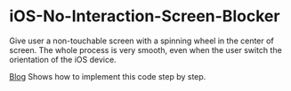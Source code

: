 iOS-No-Interaction-Screen-Blocker
=================================

Give user a non-touchable screen with a spinning wheel in the center of screen. The whole process is very smooth, even when the user switch the orientation of the iOS device.

[Blog] Shows how to implement this code step by step.

[Blog]:http://mobile.antonio081014.com/2013/10/grey-out-ui-with-animating-indicator.html
